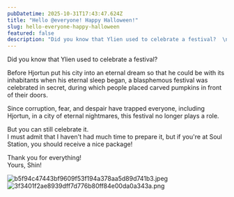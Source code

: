```yaml
---
pubDatetime: 2025-10-31T17:43:47.624Z
title: "Hello @everyone! Happy Halloween!"
slug: hello-everyone-happy-halloween
featured: false
description: "Did you know that Ylien used to celebrate a festival?  \n\nBefore Hjortun put his city into an eternal..."
---
```

Did you know that Ylien used to celebrate a festival?  

Before Hjortun put his city into an eternal dream so that he could be with its inhabitants when his eternal sleep began, a blasphemous festival was celebrated in secret, during which people placed carved pumpkins in front of their doors.   

Since corruption, fear, and despair have trapped everyone, including Hjortun, in a city of eternal nightmares, this festival no longer plays a role.  

But you can still celebrate it.  
I must admit that I haven't had much time to prepare it, but if you're at Soul Station, you should receive a nice package!  

Thank you for everything!  
Yours, Shin!  

![b5f94c47443bf9609f53f194a378aa5d89d741b3.jpeg](https://forum.voidtales.win/uploads/default/original/1X/b5f94c47443bf9609f53f194a378aa5d89d741b3.jpeg)
![3f3401f2ae8939dff7d776b80ff84e00da0a343a.png](https://forum.voidtales.win/uploads/default/original/1X/3f3401f2ae8939dff7d776b80ff84e00da0a343a.png)
